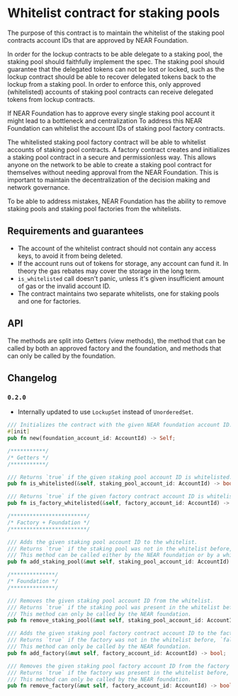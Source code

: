 # Whitelist contract for staking pools

The purpose of this contract is to maintain the whitelist of the staking pool contracts account IDs that are approved
by NEAR Foundation.

In order for the lockup contracts to be able delegate to a staking pool, the staking pool should faithfully implement the spec.
The staking pool should guarantee that the delegated tokens can not be lost or locked, such as the lockup contract should be
able to recover delegated tokens back to the lockup from a staking pool. In order to enforce this, only approved (whitelisted)
accounts of staking pool contracts can receive delegated tokens from lockup contracts.

If NEAR Foundation has to approve every single staking pool account it might lead to a bottleneck and centralization
To address this NEAR Foundation can whitelist the account IDs of staking pool factory contracts.

The whitelisted staking pool factory contract will be able to whitelist accounts of staking pool contracts.
A factory contract creates and initializes a staking pool contract in a secure and permissionless way.
This allows anyone on the network to be able to create a staking pool contract for themselves without needing approval from the NEAR
Foundation. This is important to maintain the decentralization of the decision making and network governance.

To be able to address mistakes, NEAR Foundation has the ability to remove staking pools and staking pool factories from the whitelists.

## Requirements and guarantees

- The account of the whitelist contract should not contain any access keys, to avoid it from being deleted.
- If the account runs out of tokens for storage, any account can fund it. In theory the gas rebates may cover the storage in the long term.
- `is_whitelisted` call doesn't panic, unless it's given insufficient amount of gas or the invalid account ID.
- The contract maintains two separate whitelists, one for staking pools and one for factories.

## API

The methods are split into Getters (view methods), the method that can be called by both an approved factory and the foundation,
and methods that can only be called by the foundation.

## Changelog

### `0.2.0`

- Internally updated to use `LockupSet` instead of `UnorderedSet`.

```rust
/// Initializes the contract with the given NEAR foundation account ID.
#[init]
pub fn new(foundation_account_id: AccountId) -> Self;

/***********/
/* Getters */
/***********/

/// Returns `true` if the given staking pool account ID is whitelisted.
pub fn is_whitelisted(&self, staking_pool_account_id: AccountId) -> bool;

/// Returns `true` if the given factory contract account ID is whitelisted.
pub fn is_factory_whitelisted(&self, factory_account_id: AccountId) -> bool;

/************************/
/* Factory + Foundation */
/************************/

/// Adds the given staking pool account ID to the whitelist.
/// Returns `true` if the staking pool was not in the whitelist before, `false` otherwise.
/// This method can be called either by the NEAR foundation or by a whitelisted factory.
pub fn add_staking_pool(&mut self, staking_pool_account_id: AccountId) -> bool;

/**************/
/* Foundation */
/**************/

/// Removes the given staking pool account ID from the whitelist.
/// Returns `true` if the staking pool was present in the whitelist before, `false` otherwise.
/// This method can only be called by the NEAR foundation.
pub fn remove_staking_pool(&mut self, staking_pool_account_id: AccountId) -> bool;

/// Adds the given staking pool factory contract account ID to the factory whitelist.
/// Returns `true` if the factory was not in the whitelist before, `false` otherwise.
/// This method can only be called by the NEAR foundation.
pub fn add_factory(&mut self, factory_account_id: AccountId) -> bool;

/// Removes the given staking pool factory account ID from the factory whitelist.
/// Returns `true` if the factory was present in the whitelist before, `false` otherwise.
/// This method can only be called by the NEAR foundation.
pub fn remove_factory(&mut self, factory_account_id: AccountId) -> bool;
```
